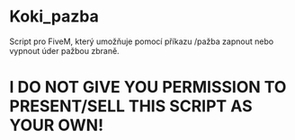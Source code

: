 # Koki_pazba

Script pro FiveM, který umožňuje pomocí příkazu /pažba zapnout nebo vypnout úder pažbou zbraně.

# I DO NOT GIVE YOU PERMISSION TO PRESENT/SELL THIS SCRIPT AS YOUR OWN!
